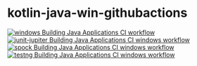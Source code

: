# kotlin-java-win-githubactions
[![windows Building Java Applications CI workflow](https://github.com/githubfoam/kotlin-java-win-githubactions/actions/workflows/win-build-java-wf.yml/badge.svg)](https://github.com/githubfoam/kotlin-java-win-githubactions/actions/workflows/win-build-java-wf.yml)  
[![junit-jupiter  Building Java Applications CI windows workflow](https://github.com/githubfoam/kotlin-java-win-githubactions/actions/workflows/junit-jupiter-wf.yml/badge.svg)](https://github.com/githubfoam/kotlin-java-win-githubactions/actions/workflows/junit-jupiter-wf.yml)  
[![spock  Building Java Applications CI windows workflow](https://github.com/githubfoam/kotlin-java-win-githubactions/actions/workflows/spock-wf.yml/badge.svg)](https://github.com/githubfoam/kotlin-java-win-githubactions/actions/workflows/spock-wf.yml)  
[![testng  Building Java Applications CI windows workflow](https://github.com/githubfoam/kotlin-java-win-githubactions/actions/workflows/testng-wf.yml/badge.svg)](https://github.com/githubfoam/kotlin-java-win-githubactions/actions/workflows/testng-wf.yml)    